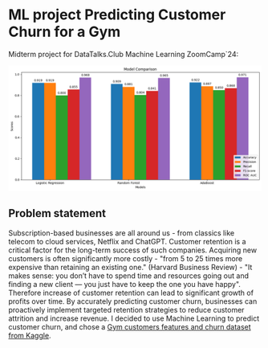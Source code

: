 # ML project Predicting Customer Churn for a Gym

Midterm project for DataTalks.Club Machine Learning ZoomCamp`24:

![ML project Churn prediction](/EDA/model-comparison.png)

## Problem statement

Subscription-based businesses are all around us - from classics like telecom to cloud services, Netflix and ChatGPT. Customer retention is a critical factor for the long-term success of such companies. Acquiring new customers is often significantly more costly - "from 5 to 25 times more expensive than retaining an existing one." (Harvard Business Review) - "It makes sense: you don’t have to spend time and resources going out and finding a new client — you just have to keep the one you have happy". Therefore increase of customer retention can lead to significant growth of profits over time. 
By accurately predicting customer churn, businesses can proactively implement targeted retention strategies to reduce customer attrition and increase revenue.
I decided to use Machine Learning to predict customer churn, and chose a [Gym customers features and churn dataset from Kaggle](https://www.kaggle.com/datasets/adrianvinueza/gym-customers-features-and-churn).